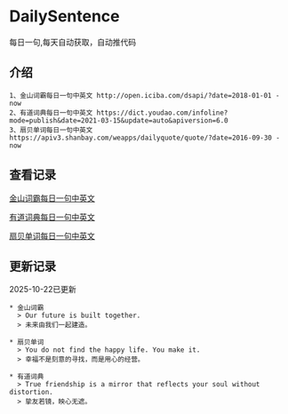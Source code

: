 # DailySentence

每日一句,每天自动获取，自动推代码

## 介绍

```
1、金山词霸每日一句中英文 http://open.iciba.com/dsapi/?date=2018-01-01 - now
2、有道词典每日一句中英文 https://dict.youdao.com/infoline?mode=publish&date=2021-03-15&update=auto&apiversion=6.0
3、扇贝单词每日一句中英文 https://apiv3.shanbay.com/weapps/dailyquote/quote/?date=2016-09-30 - now
```

## 查看记录

[金山词霸每日一句中英文](./data/iciba/)

[有道词典每日一句中英文](./data/youdao/)

[扇贝单词每日一句中英文](./data/shanbay/)

## 更新记录
2025-10-22已更新 
```
* 金山词霸
  > Our future is built together. 
  > 未来由我们一起建造。

* 扇贝单词
  > You do not find the happy life. You make it.
  > 幸福不是刻意的寻找，而是用心的经营。

* 有道词典
  > True friendship is a mirror that reflects your soul without distortion.
  > 挚友若镜，映心无遮。

```
